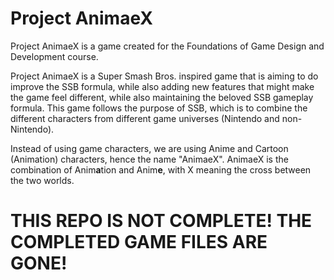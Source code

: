 # Project AnimaeX
Project AnimaeX is a game created for the Foundations of Game Design and Development course.

Project AnimaeX is a Super Smash Bros. inspired game that is aiming to do improve the SSB formula, while also adding new features that might make the game feel different, while also maintaining the beloved SSB gameplay formula.
This game follows the purpose of SSB, which is to combine the different characters from different game universes (Nintendo and non-Nintendo). 

Instead of using game characters, we are using Anime and Cartoon (Animation) characters, hence the name "AnimaeX". AnimaeX is the combination of Anim**a**tion and Anim**e**, with X meaning the cross between the two worlds.

# THIS REPO IS NOT COMPLETE! THE COMPLETED GAME FILES ARE GONE!
